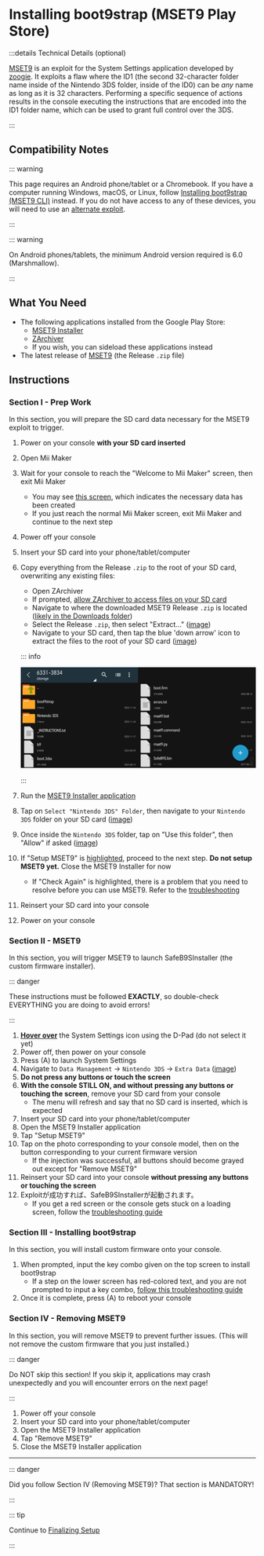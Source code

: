 # Installing boot9strap (MSET9 Play Store)

:::details Technical Details (optional)

[MSET9](https://github.com/zoogie/MSET9) is an exploit for the System Settings application developed by [zoogie](https://github.com/zoogie). It exploits a flaw where the ID1 (the second 32-character folder name inside of the Nintendo 3DS folder, inside of the ID0) can be _any_ name as long as it is 32 characters. Performing a specific sequence of actions results in the console executing the instructions that are encoded into the ID1 folder name, which can be used to grant full control over the 3DS.

:::

## Compatibility Notes

::: warning

This page requires an Android phone/tablet or a Chromebook. If you have a computer running Windows, macOS, or Linux, follow [Installing boot9strap (MSET9 CLI)](installing-boot9strap-\(mset9-cli\)) instead. If you do not have access to any of these devices, you will need to use an [alternate exploit](https://wiki.hacks.guide/wiki/3DS:Alternate_Exploits).

:::

::: warning

On Android phones/tablets, the minimum Android version required is 6.0 (Marshmallow).

:::

## What You Need

- The following applications installed from the Google Play Store:
  - [MSET9 Installer](https://play.google.com/store/apps/details?id=moe.saru.homebrew.console3ds.mset9_installer_android)
  - [ZArchiver](https://play.google.com/store/apps/details?id=ru.zdevs.zarchiver)
  - If you wish, you can sideload these applications instead
- The latest release of [MSET9](https://github.com/zoogie/MSET9/releases/latest) (the Release `.zip` file)

## Instructions

### Section I - Prep Work

In this section, you will prepare the SD card data necessary for the MSET9 exploit to trigger.

1. Power on your console **with your SD card inserted**

2. Open Mii Maker

3. Wait for your console to reach the "Welcome to Mii Maker" screen, then exit Mii Maker
   - You may see [this screen](/images/screenshots/mset9/mii-extdata.png), which indicates the necessary data has been created
   - If you just reach the normal Mii Maker screen, exit Mii Maker and continue to the next step

4. Power off your console

5. Insert your SD card into your phone/tablet/computer

6. Copy everything from the Release `.zip` to the root of your SD card, overwriting any existing files:

   - Open ZArchiver
   - If prompted, [allow ZArchiver to access files on your SD card](/images/screenshots/mset9/zarchiver-allow.png)
   - Navigate to where the downloaded MSET9 Release `.zip` is located ([likely in the Downloads folder](/images/screenshots/mset9/zarchiver-zip-location.png))
   - Select the Release `.zip`, then select "Extract..." ([image](/images/screenshots/mset9/zarchiver-extract-1.png))
   - Navigate to your SD card, then tap the blue 'down arrow' icon to extract the files to the root of your SD card ([image](/images/screenshots/mset9/zarchiver-extract-2.png))

   ::: info

   ![](/images/screenshots/mset9/mset9-root-layout-android.png)

   :::

7. Run the [MSET9 Installer application](/images/screenshots/mset9/mset9-setup-android.png)

8. Tap on `Select "Nintendo 3DS" Folder`, then navigate to your `Nintendo 3DS` folder on your SD card ([image](/images/screenshots/mset9/select-mset9-folder-1.png))

9. Once inside the `Nintendo 3DS` folder, tap on "Use this folder", then "Allow" if asked ([image](/images/screenshots/mset9/select-mset9-folder-2.png))

10. If "Setup MSET9" is [highlighted](/images/screenshots/mset9/setup-mset9-highlighted.png), proceed to the next step. **Do not setup MSET9 yet.** Close the MSET9 Installer for now
    - If "Check Again" is highlighted, there is a problem that you need to resolve before you can use MSET9. Refer to the [troubleshooting](troubleshooting-mset9)

11. Reinsert your SD card into your console

12. Power on your console

### Section II - MSET9

In this section, you will trigger MSET9 to launch SafeB9SInstaller (the custom firmware installer).

::: danger

These instructions must be followed **EXACTLY**, so double-check EVERYTHING you are doing to avoid errors!

:::

1. **[Hover over](/images/screenshots/mset9/hover-settings.png)** the System Settings icon using the D-Pad (do not select it yet)
2. Power off, then power on your console
3. Press (A) to launch System Settings
4. Navigate to `Data Management` -> `Nintendo 3DS` -> `Extra Data` ([image](/images/screenshots/mset9/settings-extdata.png))
5. **Do not press any buttons or touch the screen**
6. **With the console STILL ON, and without pressing any buttons or touching the screen**, remove your SD card from your console
   - The menu will refresh and say that no SD card is inserted, which is expected
7. Insert your SD card into your phone/tablet/computer
8. Open the MSET9 Installer application
9. Tap "Setup MSET9"
10. Tap on the photo corresponding to your console model, then on the button corresponding to your current firmware version
    - If the injection was successful, all buttons should become grayed out except for "Remove MSET9"
11. Reinsert your SD card into your console **without pressing any buttons or touching the screen**
12. Exploitが成功すれば、SafeB9SInstallerが起動されます。
    - If you get a red screen or the console gets stuck on a loading screen, follow the [troubleshooting guide](troubleshooting-mset9)

### Section III - Installing boot9strap

In this section, you will install custom firmware onto your console.

1. When prompted, input the key combo given on the top screen to install boot9strap
   - If a step on the lower screen has red-colored text, and you are not prompted to input a key combo, [follow this troubleshooting guide](troubleshooting-mset9)
2. Once it is complete, press (A) to reboot your console

<!--@include: ./_include/configure-luma3ds.md -->

### Section IV - Removing MSET9

In this section, you will remove MSET9 to prevent further issues. (This will not remove the custom firmware that you just installed.)

::: danger

Do NOT skip this section! If you skip it, applications may crash unexpectedly and you will encounter errors on the next page!

:::

1. Power off your console
2. Insert your SD card into your phone/tablet/computer
3. Open the MSET9 Installer application
4. Tap "Remove MSET9"
5. Close the MSET9 Installer application

<!--@include: ./_include/luma3ds-installed-note.md -->

___

::: danger

Did you follow Section IV (Removing MSET9)? That section is MANDATORY!

:::

::: tip

Continue to [Finalizing Setup](finalizing-setup)

:::
